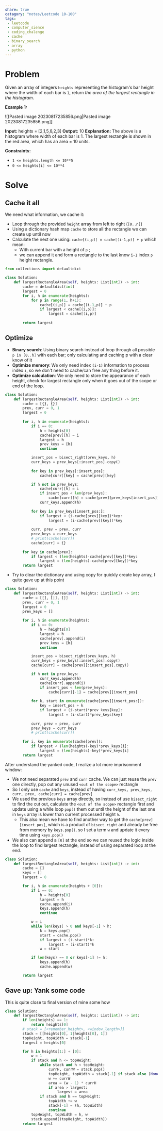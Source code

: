 ```yaml
---
share: true
catagory: "notes/Leetcode 10-100"
tags:
 - leetcode
 - computer_sience
 - coding_chalenge
 - cache
 - binary_search
 - array
 - python
---
```


# Problem

Given an array of integers `heights` representing the histogram's bar height where the width of each bar is `1`, return _the area of the largest rectangle in the histogram_.

**Example 1:**

![[Pasted image 20230817235856.png|Pasted image 20230817235856.png]]

**Input:** heights = [2,1,5,6,2,3]
**Output:** 10
**Explanation:** The above is a histogram where width of each bar is 1.
The largest rectangle is shown in the red area, which has an area = 10 units.

**Constraints:**

- `1 <= heights.length <= 10**5`
- `0 <= heights[i] <= 10**4`

# Solve

## Cache it all

We need what information, we cache it:
- Loop through the provided `height` array from left to right (`[0..n]`)
- Using a dictionary hash map `cache` to store all the rectangle we can create up until now
- Calculate the next one using: `cache[(i,p)] = cache[(i-1,p)] + p` which mean:
    - With current bar with a height of `p` ;
    - we can append it and form a rectangle to the last know `i-1` index `p` height rectangle.

```python
from collections import defaultdict

class Solution:
    def largestRectangleArea(self, heights: List[int]) -> int:
        cache = defaultdict(int)
        largest = 0 
        for i, h in enumerate(heights):
            for p in range(1, h+1):
                cache[(i,p)] = cache[(i-1,p)] + p
                if largest < cache[(i,p)]:
                    largest = cache[(i,p)]
        
        return largest
```


## Optimize

- **Binary search**: Using binary search instead of loop through all possible `p in [0..h]` with each bar; only calculating and caching p with a clear know of it
- **Optimize memory**: We only need index `(i-1)` information to process index `i`, so we don't need to cache/can free any thing before it.
- **Optimize calculation**: We only need to store the appearance of each height, check for largest rectangle only when it goes out of the scope or end of the loop.

```python
class Solution:
    def largestRectangleArea(self, heights: List[int]) -> int:
        cache = [{}, {}]
        prev, curr = 0, 1
        largest = 0 
        
        for i, h in enumerate(heights):
            if i == 0:
                h = heights[0]
                cache[prev][h] = i
                largest = h
                prev_keys = [h]
                continue

            insert_pos = bisect_right(prev_keys, h)
            curr_keys = prev_keys[:insert_pos].copy()
            
            for key in prev_keys[:insert_pos]:
                cache[curr][key] = cache[prev][key]

            if h not in prev_keys:
                cache[curr][h] = i
                if insert_pos < len(prev_keys):
                    cache[curr][h] = cache[prev][prev_keys[insert_pos]]
                curr_keys.append(h)
                
            for key in prev_keys[insert_pos:]:
                if largest < (i-cache[prev][key])*key:
                    largest = (i-cache[prev][key])*key
                    
            curr, prev = prev, curr
            prev_keys = curr_keys
            # print(cache[curr])
            cache[curr] = {}
            
        for key in cache[prev]:
            if largest < (len(heights)-cache[prev][key])*key:
                largest = (len(heights)-cache[prev][key])*key
        return largest

```

- Try to clear the dictionary and using copy for quickly create key array, I quite gave up at this point

```python
class Solution:
    def largestRectangleArea(self, heights: List[int]) -> int:
        cache = [[], [|], []]
        prev, curr = 0, 1
        largest = 0 
        prev_keys = []
        
        for i, h in enumerate(heights):
            if i == 0:
                h = heights[0]
                largest = h
                cache[prev].append(i)
                prev_keys = [h]
                continue

            insert_pos = bisect_right(prev_keys, h)
            curr_keys = prev_keys[:insert_pos].copy()
            cache[curr] = cache[prev][:insert_pos].copy()

            if h not in prev_keys:
                curr_keys.append(h)
                cache[curr].append(i)
                if insert_pos < len(prev_keys):
                    cache[curr][-1] = cache[prev][insert_pos]
                
            for k, start in enumerate(cache[prev][insert_pos:]):
                key = insert_pos + k 
                if largest < (i-start)*prev_keys[key]:
                    largest = (i-start)*prev_keys[key]
                    
            curr, prev = prev, curr
            prev_keys = curr_keys
            # print(cache[curr])
            
        for i, key in enumerate(cache[prev]):
            if largest < (len(heights)-key)*prev_keys[i]:
                largest = (len(heights)-key)*prev_keys[i]
        return largest
```

After understand the yanked code, I realize a lot more imprisonment window:
- We not need separated `prev` and `curr` cache. We can just reuse the `prev` one directly, pop out any unused `<out of the scope>` rectangle
- So I only use `cache` and `keys`, instead of having `curr_keys, prev_keys, curr, prev, cache[curr] = cache[prev]`
- We used the previous `keys` array directly, so instead of use `bisect_right` to find the cut out, calculate the `<out of the scope>` rectangle first and update using a while loop `pop()` them out until the height of the last one in `keys` array is lower than current processed height `h`.
    - This also mean we have to find another way to get the `cache[prev][insert_pos]`, which is a product of `bisect_right` and already be free from memory by `keys.pop()`. so I set a term `w` and update it every time using `keys.pop()`
- We also can append a `[0]` at the end so we can reused the logic inside the loop to find largest rectangle, instead of using separated loop at the end.

```python
class Solution:
    def largestRectangleArea(self, heights: List[int]) -> int:
        cache = []
        keys = []
        largest = 0

        for i, h in enumerate(heights + [0]):
            if i == 0:
                h = heights[0]
                largest = h
                cache.append(i)
                keys.append(h)
                continue

            w = i
            while len(keys) > 0 and keys[-1] > h:
                k = keys.pop()
                start = cache.pop()
                if largest < (i-start)*k:
                    largest = (i-start)*k
                w = start

            if len(keys) == 0 or keys[-1] != h:
                keys.append(h)
                cache.append(w)

        return largest
```

## Gave up: Yank some code

This is quite close to final version of mine some how
```python
class Solution:
    def largestRectangleArea(self, heights: List[int]) -> int:
        if len(heights) == 1:
            return heights[0]
        # stack = [<remember_height>, <window_length>]]
        stack = [[heights[0], 1|heights[0], 1]]
        topHeight, topWidth = stack[-1]
        largest = heights[0]

        for h in heights[1:] + [0]:
            w = 1
            if stack and h <= topHeight:
                while stack and h < topHeight:
                    currH, currW = stack.pop()
                    topHeight, topWidth = stack[-1] if stack else (None, None)
                    w += currW
                    area = (w - 1) * currH
                    if area > largest:
                        largest = area
                if stack and h == topHeight:
                    topWidth += w
                    stack[-1] = (h, topWidth)
                    continue
            topHeight, topWidth = h, w
            stack.append((topHeight, topWidth))
        return largest
```
